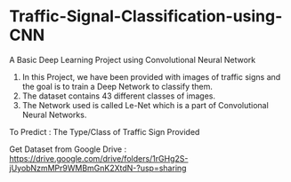 # Traffic-Signal-Classification-using-CNN
A Basic Deep Learning Project using Convolutional Neural Network              


1. In this Project, we have been provided with images of traffic signs and the goal is to train a Deep Network to classify them.          
2. The dataset contains 43 different classes of images.                
3. The Network used is called Le-Net which is a part of Convolutional Neural Networks.                     

To Predict : The Type/Class of Traffic Sign Provided


Get Dataset from Google Drive : https://drive.google.com/drive/folders/1rGHg2S-jUyobNzmMPr9WMBmGnK2XtdN-?usp=sharing
